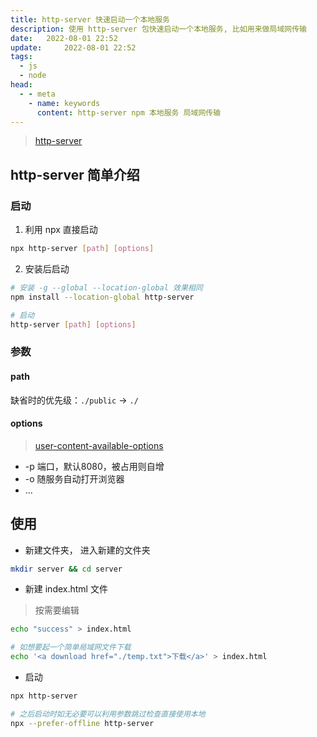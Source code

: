 ```yaml
---
title: http-server 快速启动一个本地服务
description: 使用 http-server 包快速启动一个本地服务, 比如用来做局域网传输
date: 	2022-08-01 22:52
update: 	2022-08-01 22:52
tags:
  - js
  - node
head:
  - - meta
    - name: keywords
      content: http-server npm 本地服务 局域网传输
---
```


> [http-server](https://www.npmjs.com/package/http-server)

## http-server 简单介绍

### 启动

1. 利用 npx 直接启动

```bash
npx http-server [path] [options]
```

2. 安装后启动

```bash
# 安装 -g --global --location-global 效果相同
npm install --location-global http-server

# 启动
http-server [path] [options]
```

### 参数

#### path 

缺省时的优先级：`./public` -> `./`

#### options

> [user-content-available-options](https://www.npmjs.com/package/http-server#user-content-available-options)

- -p 端口，默认8080，被占用则自增
- -o 随服务自动打开浏览器
- ...

## 使用

- 新建文件夹， 进入新建的文件夹

```bash
mkdir server && cd server
```

- 新建 index.html 文件

> 按需要编辑

```bash
echo "success" > index.html

# 如想要起一个简单局域网文件下载
echo '<a download href="./temp.txt">下载</a>' > index.html
```

- 启动

```bash
npx http-server

# 之后启动时如无必要可以利用参数跳过检查直接使用本地
npx --prefer-offline http-server
```

